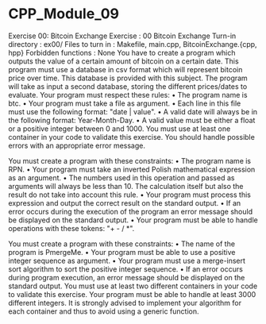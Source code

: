 # CPP_Module_09

Exercise 00: Bitcoin Exchange
Exercise : 00
Bitcoin Exchange
Turn-in directory : ex00/
Files to turn in : Makefile, main.cpp, BitcoinExchange.{cpp, hpp}
Forbidden functions : None
You have to create a program which outputs the value of a certain amount of bitcoin
on a certain date.
This program must use a database in csv format which will represent bitcoin price
over time. This database is provided with this subject.
The program will take as input a second database, storing the different prices/dates
to evaluate.
Your program must respect these rules:
• The program name is btc.
• Your program must take a file as argument.
• Each line in this file must use the following format: "date | value".
• A valid date will always be in the following format: Year-Month-Day.
• A valid value must be either a float or a positive integer between 0 and 1000.
You must use at least one container in your code to validate this
exercise. You should handle possible errors with an appropriate
error message.

You must create a program with these constraints:
• The program name is RPN.
• Your program must take an inverted Polish mathematical expression as an argument.
• The numbers used in this operation and passed as arguments will always be less
than 10. The calculation itself but also the result do not take into account this rule.
• Your program must process this expression and output the correct result on the
standard output.
• If an error occurs during the execution of the program an error message should be
displayed on the standard output.
• Your program must be able to handle operations with these tokens: "+ - / *".

You must create a program with these constraints:
• The name of the program is PmergeMe.
• Your program must be able to use a positive integer sequence as argument.
• Your program must use a merge-insert sort algorithm to sort the positive integer
sequence.
• If an error occurs during program execution, an error message should be displayed
on the standard output.
You must use at least two different containers in your code to
validate this exercise. Your program must be able to handle at
least 3000 different integers.
It is strongly advised to implement your algorithm for each container
and thus to avoid using a generic function.

